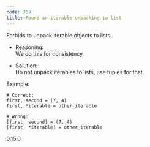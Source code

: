 ```yaml
---
code: 359
title: Found an iterable unpacking to list
---
```


Forbids to unpack iterable objects to lists.

  - Reasoning:  
    We do this for consistency.

  - Solution:  
    Do not unpack iterables to lists, use tuples for that.

Example:

    # Correct:
    first, second = (7, 4)
    first, *iterable = other_iterable
    
    # Wrong:
    [first, second] = (7, 4)
    [first, *iterable] = other_iterable

<div class="versionadded">

0.15.0

</div>